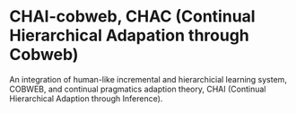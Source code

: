 # CHAI-cobweb, CHAC (Continual Hierarchical Adapation through Cobweb)

An integration of human-like incremental and hierarchicial learning system, COBWEB, and continual pragmatics adaption theory, CHAI (Continual Hierarchical Adaption through Inference).
